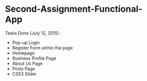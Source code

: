 # Second-Assignment-Functional-App

Tasks Done (July 12, 2015) :
 <ul>
  <li>Pop-up Login</li>
  <li>Register Form within the page</li>
  <li>Homepage</li>
  <li>Business Profile Page</li>
  <li>About Us Page</li>
  <li>Posts Page</li>
  <li>CSS3 Slider</li>
  </ul>
  
  
